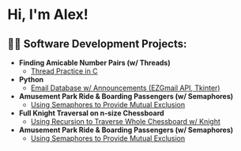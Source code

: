 <h1>Hi, I'm Alex!</h1>

<h2>👨‍💻 Software Development Projects:</h2>

- <b>Finding Amicable Number Pairs (w/ Threads)</b>
  - [Thread Practice in C](https://github.com/joshmadakor1/Algorithms-Practice)
- <b>Python</b>
  - [Email Database w/ Announcements (EZGmail API, Tkinter)](https://github.com/joshmadakor1/Package-Delivery-Pathfinding-Algorithm)
- <b>Amusement Park Ride & Boarding Passengers (w/ Semaphores)</b>
  - [Using Semaphores to Provide Mutual Exclusion](https://github.com/joshmadakor1/Sentinel-Lab)
- <b>Full Knight Traversal on n-size Chessboard</b>
  - [Using Recursion to Traverse Whole Chessboard w/ Knight](https://github.com/joshmadakor1/Sentinel-Lab)
- <b>Amusement Park Ride & Boarding Passengers (w/ Semaphores)</b>
  - [Using Semaphores to Provide Mutual Exclusion](https://github.com/joshmadakor1/Sentinel-Lab)

<!--
**axelauda/axelauda** is a ✨ _special_ ✨ repository because its `README.md` (this file) appears on your GitHub profile.

Here are some ideas to get you started:

- 🔭 I’m currently working on ...
- 🌱 I’m currently learning ...
- 👯 I’m looking to collaborate on ...
- 🤔 I’m looking for help with ...
- 💬 Ask me about ...
- 📫 How to reach me: ...
- 😄 Pronouns: ...
- ⚡ Fun fact: ...
-->
